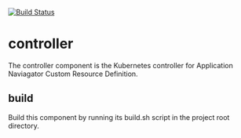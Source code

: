 [![Build Status](https://travis-ci.com/kappnav/ui.svg?branch=master)](https://travis-ci.com/kappnav/controller)

# controller

The controller component is the Kubernetes controller for Application Naviagator Custom Resource Definition. 

## build

Build this component by running its build.sh script in the project root directory. 
